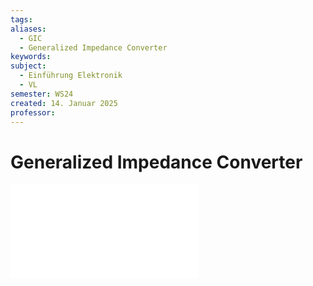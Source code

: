 ```yaml
---
tags: 
aliases:
  - GIC
  - Generalized Impedance Converter
keywords: 
subject:
  - Einführung Elektronik
  - VL
semester: WS24
created: 14. Januar 2025
professor:
---
```

 

# Generalized Impedance Converter

![1000](assets/GICexcalidraw.md)